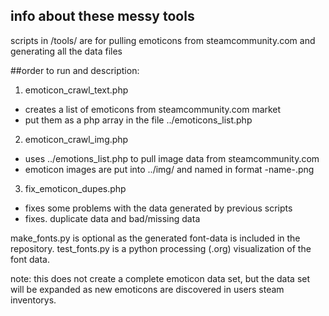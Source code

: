 
## info about these messy tools
scripts in /tools/ are for pulling emoticons from steamcommunity.com and generating all the data files

##order to run and description:

1. emoticon_crawl_text.php
 - creates a list of emoticons from steamcommunity.com market
 - put them as a php array in the file ../emoticons_list.php

2. emoticon_crawl_img.php
 - uses ../emotions_list.php to pull image data from steamcommunity.com
 - emoticon images are put into ../img/ and named in format -name-.png

3. fix_emoticon_dupes.php
 - fixes some problems with the data generated by previous scripts
 - fixes. duplicate data and bad/missing data

make_fonts.py is optional as the generated font-data is included in the
repository.
test_fonts.py is a python processing (.org) visualization of the font data.

note: this does not create a complete emoticon data set, but the data set will
be expanded as new emoticons are discovered in users steam inventorys.

